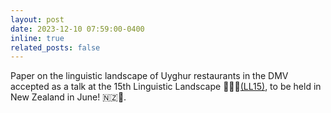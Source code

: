 ```yaml
---
layout: post
date: 2023-12-10 07:59:00-0400
inline: true
related_posts: false
---
```


Paper on the linguistic landscape of Uyghur restaurants in the DMV accepted as a talk at the 15th Linguistic Landscape 🍖🍜🥟[(LL15)](https://linguisticlandscape15.weebly.com/), to be held in New Zealand in June! 🇳🇿🦤.
